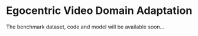# Egocentric Video Domain Adaptation

The benchmark dataset, code and model will be available soon...
